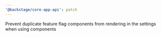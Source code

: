 ```yaml
---
'@backstage/core-app-api': patch
---
```


Prevent duplicate feature flag components from rendering in the settings when using <FeatureFlagged /> components
